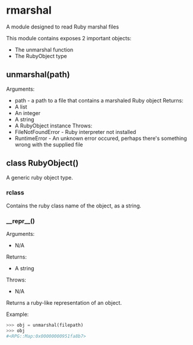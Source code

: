 # rmarshal
A module designed to read Ruby marshal files

This module contains exposes 2 important objects:
* The unmarshal function
* The RubyObject type

## unmarshal(path)
Arguments:
* path - a path to a file that contains a marshaled Ruby object
Returns:
* A list
* An integer
* A string
* A RubyObject instance
Throws:
* FileNotFoundError - Ruby interpreter not installed
* RuntimeError - An unknown error occured, perhaps there's something wrong with the supplied file

## class RubyObject()
A generic ruby object type.

### rclass
Contains the ruby class name of the object, as a string.

### \_\_repr\_\_()
Arguments:
* N/A

Returns:
* A string

Throws:
* N/A

Returns a ruby-like representation of an object.

Example:
```python
>>> obj = unmarshal(filepath)
>>> obj
#<RPG::Map:0x00000000951fa8b7>
```
